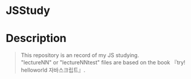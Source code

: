 # JSStudy
Description
==============
> This repository is an record of my JS studying.  
> "lectureNN" or "lectureNNtest" files are based on the book 『try! helloworld 자바스크립트』.